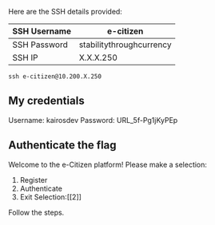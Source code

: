  Here are the SSH details provided:

| SSH Username | e-citizen                |
| ------------ | ------------------------ |
| SSH Password | stabilitythroughcurrency |
| SSH IP       | X.X.X.250                |
`ssh e-citizen@10.200.X.250`

## My credentials
Username: kairosdev
Password: URL_5f-Pg1jKyPEp

## Authenticate the flag
Welcome to the e-Citizen platform!
Please make a selection:
1. Register
2. Authenticate
3. Exit
Selection:[[2]]

Follow the steps.